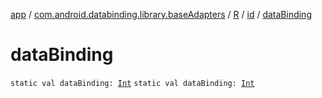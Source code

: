 [app](../../../index.md) / [com.android.databinding.library.baseAdapters](../../index.md) / [R](../index.md) / [id](index.md) / [dataBinding](./data-binding.md)

# dataBinding

`static val dataBinding: `[`Int`](https://kotlinlang.org/api/latest/jvm/stdlib/kotlin/-int/index.html)
`static val dataBinding: `[`Int`](https://kotlinlang.org/api/latest/jvm/stdlib/kotlin/-int/index.html)
